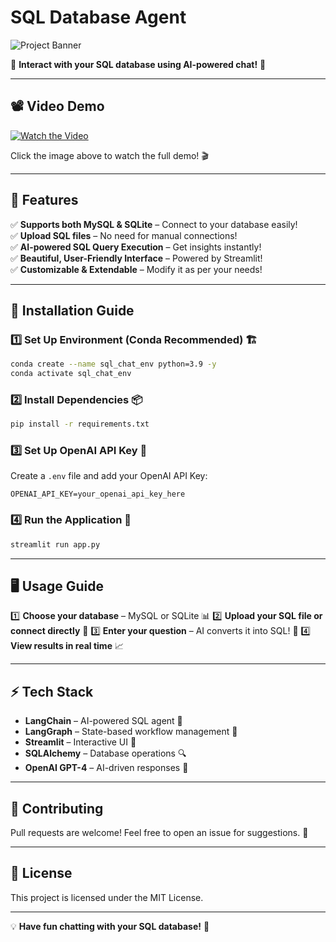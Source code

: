 #  SQL Database Agent

![Project Banner](https://via.placeholder.com/1200x400?text=LangChain+%2B+LangGraph+SQL+Chat)

🔹 **Interact with your SQL database using AI-powered chat!** 🔹

---

## 📽️ Video Demo
[![Watch the Video](https://img.youtube.com/vi/your_video_id/maxresdefault.jpg)](https://www.youtube.com/watch?v=your_video_id)

Click the image above to watch the full demo! 🎬

---

## 🚀 Features
✅ **Supports both MySQL & SQLite** – Connect to your database easily!  
✅ **Upload SQL files** – No need for manual connections!  
✅ **AI-powered SQL Query Execution** – Get insights instantly!  
✅ **Beautiful, User-Friendly Interface** – Powered by Streamlit!  
✅ **Customizable & Extendable** – Modify it as per your needs!

---

## 🔧 Installation Guide

### 1️⃣ Set Up Environment (Conda Recommended) 🏗️
```bash
conda create --name sql_chat_env python=3.9 -y
conda activate sql_chat_env
```

### 2️⃣ Install Dependencies 📦
```bash
pip install -r requirements.txt
```

### 3️⃣ Set Up OpenAI API Key 🔑
Create a `.env` file and add your OpenAI API Key:
```env
OPENAI_API_KEY=your_openai_api_key_here
```

### 4️⃣ Run the Application 🚀
```bash
streamlit run app.py
```

---

## 🖥️ Usage Guide
1️⃣ **Choose your database** – MySQL or SQLite 📊
2️⃣ **Upload your SQL file or connect directly** 🔗
3️⃣ **Enter your question** – AI converts it into SQL! 🧠
4️⃣ **View results in real time** 📈

---

## ⚡ Tech Stack
- **LangChain** – AI-powered SQL agent 🤖
- **LangGraph** – State-based workflow management 🔄
- **Streamlit** – Interactive UI 🌟
- **SQLAlchemy** – Database operations 🔍
- **OpenAI GPT-4** – AI-driven responses 🧠

---

## 🤝 Contributing
Pull requests are welcome! Feel free to open an issue for suggestions. 🎉

---

## 📜 License
This project is licensed under the MIT License.

---

💡 **Have fun chatting with your SQL database!** 🚀


